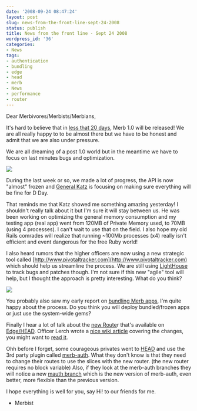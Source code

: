 ```yaml
---
date: '2008-09-24 08:47:24'
layout: post
slug: news-from-the-front-line-sept-24-2008
status: publish
title: News from the front line - Sept 24 2008
wordpress_id: '36'
categories:
- News
tags:
- authentication
- bundling
- edge
- head
- merb
- News
- performance
- router
---
```


Dear Merbivores/Merbists/Merbians,

It's hard to believe that in [less that 20 days](http://merbcamp.com), Merb 1.0 will be released! We are all really happy to to be almost there but we have to be honest and admit that we are also under pressure.

We are all dreaming of a post 1.0 world but in the meantime we have to focus on last minutes bugs and optimization.

[![](http://farm1.static.flickr.com/128/355242291_40cf729cd9_m.jpg)](http://flickr.com/photos/16596714@N00/355242291/)

During the last week or so, we made a lot of progress, the API is now "almost" frozen and [General Katz](http://yehudakatz.com/) is focusing on making sure everything will be fine for D Day.

That reminds me that Katz showed me something amazing yesterday! I shouldn't really talk about it but I'm sure it will stay between us. He was been working on optimizing the general memory consumption and my testing app (real app) went from 120MB of Private Memory used, to 70MB (using 4 processes). I can't wait to use that on the field. I also hope my old Rails comrades will realize that running ~100Mb processes (x4) really isn't efficient and event dangerous for the free Ruby world!

I also heard rumors that the higher officers are now using a new strategic tool called [http://www.pivotaltracker.com](http://www.pivotaltracker.com) which should help us streamline the process. We are still using [LightHouse](http://merb.lighthouseapp.com) to track bugs and patches though. I'm not sure if this new "agile" tool will help, but I thought the approach is pretty interesting. What do you think?

[![](http://farm4.static.flickr.com/3138/2556999427_546c5004f6_m.jpg)](http://flickr.com/photos/celtico/2556999427/)

You probably also saw my early report on [bundling Merb apps](http://merbist.com/2008/09/23/deploying-a-bundled-merb-app-merb-097/), I'm quite happy about the process. Do you think you will deploy bundled/frozen apps or just use the system-wide gems?

[
](http://farm4.static.flickr.com/3097/2884670329_15385e8516.jpg)

Finally I hear a lot of talk about the [new Route](http://github.com/carllerche/merb-core-enterprise-edition/wikis/whats-new-with-the-router)r that's available on [Edge/HEAD](http://github.com/wycats/merb-core/tree/master). Officer Lerch wrote a [nice wiki article](http://github.com/carllerche/merb-core-enterprise-edition/wikis/whats-new-with-the-router) covering the changes, you might want to [read it](http://github.com/carllerche/merb-core-enterprise-edition/wikis/whats-new-with-the-router).

Ohh before I forget, some courageous privates went to [HEAD](http://github.com/wycats/merb-core/tree/master) and use the 3rd party plugin called [merb-auth](http://github.com/hassox/merb-auth/tree/master). What they don't know is that they need to change their routes to use the slices with the new router. (the new router requires no block variable) Also, if they look at the merb-auth branches they will notice a new [mauth branch](http://github.com/hassox/merb-auth/tree/mauth) which is the new version of merb-auth, even better, more flexible than the previous version.

I hope everything is well for you, say Hi! to our friends for me.

- Merbist
